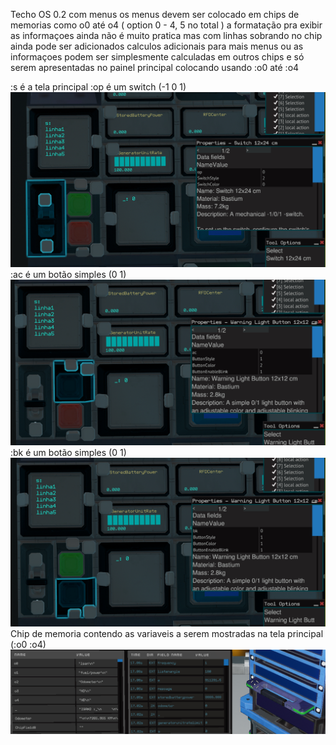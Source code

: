 Techo OS 0.2 com menus   os menus devem ser colocado em chips de memorias como o0 até o4  ( option 0 - 4, 5 no total )
a formatação pra exibir as informaçoes ainda não é muito pratica mas com linhas sobrando no chip ainda pode ser adicionados calculos adicionais para mais menus ou
as informaçoes podem ser simplesmente calculadas em outros chips e só serem apresentadas no painel principal colocando usando :o0 até :o4 


:s é a tela principal
:op é um switch (-1 0 1)<br />
![alt text](https://github.com/TECHOPC/Starbase/blob/main/TechOS%200.2/1.png )<br />
:ac é um botão simples (0 1)<br />
![alt text](https://github.com/TECHOPC/Starbase/blob/main/TechOS%200.2/2.png )<br />
:bk é um botão simples (0 1)<br />
![alt text](https://github.com/TECHOPC/Starbase/blob/main/TechOS%200.2/3.png )<br />
Chip de memoria contendo as variaveis a serem mostradas na tela principal (:o0 :o4)<br />
![alt text](https://github.com/TECHOPC/Starbase/blob/main/TechOS%200.2/4.png )<br />
